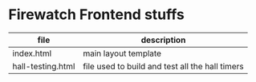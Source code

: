 # Firewatch Frontend stuffs

| file              | description                                     |
| ----------------- | ----------------------------------------------- |
| index.html        | main layout template                            |
| hall-testing.html | file used to build and test all the hall timers |

